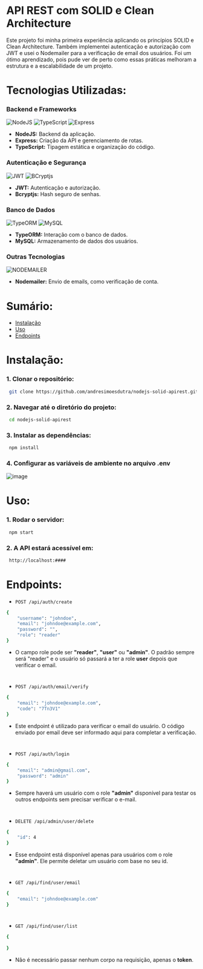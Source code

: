 # API REST com SOLID e Clean Architecture

Este projeto foi minha primeira experiência aplicando os princípios SOLID e Clean Architecture. Também implementei autenticação e autorização com JWT e usei o Nodemailer para a verificação de email dos usuários.
Foi um ótimo aprendizado, pois pude ver de perto como essas práticas melhoram a estrutura e a escalabilidade de um projeto.

##

# **Tecnologias Utilizadas:**
### **Backend e Frameworks**
![NodeJS](https://img.shields.io/badge/NodeJS-black?style=for-the-badge&logo=nodedotjs&logoColor=%2300a82d&labelColor=black&color=black)
![TypeScript](https://img.shields.io/badge/TypeScript-blue?style=for-the-badge&logo=typescript&logoColor=%230d72ff&labelColor=black&color=black)
![Express](https://img.shields.io/badge/express-black?style=for-the-badge&logo=express&labelColor=black&color=black)

- **NodeJS:** Backend da aplicação.
- **Express:** Criação da API e gerenciamento de rotas.
- **TypeScript:** Tipagem estática e organização do código.

### **Autenticação e Segurança**
![JWT](https://img.shields.io/badge/JWT-000000?style=for-the-badge&logo=JSON%20web%20tokens&logoColor=white)
![BCryptjs](https://img.shields.io/badge/bcryptjs-black?style=for-the-badge&logo=lastpass&logoColor=white&labelColor=black&color=black)

- **JWT:** Autenticação e autorização.
- **Bcryptjs:** Hash seguro de senhas.

### **Banco de Dados**
![TypeORM](https://img.shields.io/badge/typeorm-black?style=for-the-badge&logo=typeorm&logoColor=red&labelColor=black&color=black)
![MySQL](https://img.shields.io/badge/mysql-black?style=for-the-badge&logo=mysql&labelColor=black&color=black)

- **TypeORM:** Interação com o banco de dados.
- **MySQL:** Armazenamento de dados dos usuários.

### **Outras Tecnologias**
![NODEMAILER](https://img.shields.io/badge/nodemailer-black?style=for-the-badge&logo=gmail&labelColor=black&color=black)

- **Nodemailer:** Envio de emails, como verificação de conta.

##

# **Sumário:**
- [Instalação](#instalação)
- [Uso](#uso)
- [Endpoints](#endpoints)

##

# Instalação:
### 1. Clonar o repositório:

```sh
 git clone https://github.com/andresimoesdutra/nodejs-solid-apirest.git
```

### 2. Navegar até o diretório do projeto:
```sh
 cd nodejs-solid-apirest
```

### 3. Instalar as dependências:
```sh
 npm install
```

### 4. Configurar as variáveis de ambiente no arquivo .env
![image](https://github.com/user-attachments/assets/56f24cc1-a458-4510-af43-7c989d4beb72)

##

# Uso:
### 1. Rodar o servidor:
```sh
 npm start
```

### 2. A API estará acessível em:
```sh
 http://localhost:####
```

##

# Endpoints:
- `POST /api/auth/create`
```sh
{
    "username": "johndoe",
    "email": "johndoe@example.com",
    "password": "",
    "role": "reader"
}
```
- O campo role pode ser **"reader"**, **"user"** ou **"admin"**. O padrão sempre será "reader" e o usuário só passará a ter a role **user** depois que verificar o email.

#

- `POST /api/auth/email/verify`
```sh
{
    "email": "johndoe@example.com",
    "code": "7Tn3V1"
}
```
- Este endpoint é utilizado para verificar o email do usuário. O código enviado por email deve ser informado aqui para completar a verificação.

#

- `POST /api/auth/login`
```sh
{
    "email": "admin@gmail.com",
    "password": "admin"
}
```
- Sempre haverá um usuário com o role **"admin"** disponível para testar os outros endpoints sem precisar verificar o e-mail.

#

- `DELETE /api/admin/user/delete`
```sh
{
    "id": 4
}
```
- Esse endpoint está disponível apenas para usuários com o role **"admin"**. Ele permite deletar um usuário com base no seu id.

#

- `GET /api/find/user/email`
```sh
{
    "email": "johndoe@example.com"
}
```

#

- `GET /api/find/user/list`
```sh
{
    
}
```
- Não é necessário passar nenhum corpo na requisição, apenas o **token**.
